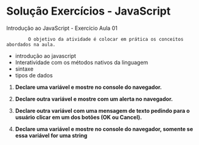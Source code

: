 # Solução Exercícios - JavaScript

Introdução ao JavaScript - Exercício Aula 01 

            O objetivo da atividade é colocar em prática os conceitos abordados na aula.  
       

* introdução ao javascript 
* Interatividade com os métodos nativos da linguagem
* sintaxe
* tipos de dados

1. **Declare uma variável e mostre no console do navegador.**

  
  


1. **Declare outra variável e mostre com um alerta no navegador.**  
2. **Declare outra variável com uma mensagem de texto pedindo para o usuário clicar em um dos botões \(OK ou Cancel\).**  
3. **Declare uma variável e mostre no console do navegador, somente se essa variável for uma string**

  
  


